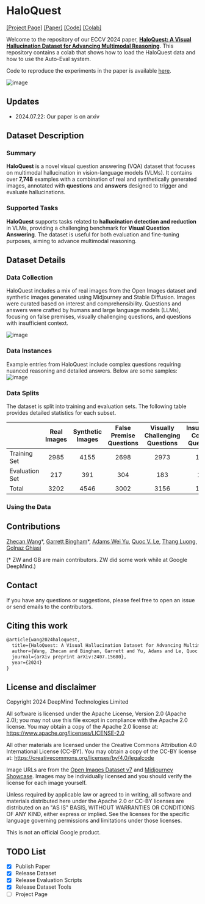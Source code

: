 # HaloQuest

[[Project Page]](https://github.com/google/haloquest/) [[Paper]](https://arxiv.org/abs/2407.15680) [[Code]](https://github.com/ZhecanJamesWang/HaloQuest) [[Colab]](https://github.com/google/haloquest/blob/main/HaloQuest_Colab.ipynb)

Welcome to the repository of our ECCV 2024 paper, [**HaloQuest: A Visual Hallucination Dataset for Advancing Multimodal Reasoning**](https://arxiv.org/abs/2407.15680). This repository contains a colab that shows how to load the HaloQuest data and how to use the Auto-Eval system.

Code to reproduce the experiments in the paper is available [here](https://github.com/ZhecanJamesWang/HaloQuest).

![image](./assets/haloquest_teaser_small.jpg)

## Updates
- 2024.07.22: Our paper is on arxiv

## Dataset Description

### Summary

**HaloQuest** is a novel visual question answering (VQA) dataset that focuses on multimodal hallucination in vision-language models (VLMs). It contains over **7,748** examples with a combination of real and synthetically generated images, annotated with **questions** and **answers** designed to trigger and evaluate hallucinations.

### Supported Tasks

**HaloQuest** supports tasks related to **hallucination detection and reduction** in VLMs, providing a challenging benchmark for **Visual Question Answering**. The dataset is useful for both evaluation and fine-tuning purposes, aiming to advance multimodal reasoning.

## Dataset Details

### Data Collection
HaloQuest includes a mix of real images from the Open Images dataset and synthetic images generated using Midjourney and Stable Diffusion. Images were curated based on interest and comprehensibility. Questions and answers were crafted by humans and large language models (LLMs), focusing on false premises, visually challenging questions, and questions with insufficient context.

![image](./examples.png)

### Data Instances

Example entries from HaloQuest include complex questions requiring nuanced reasoning and detailed answers. Below are some samples:
![image]()

### Data Splits
The dataset is split into training and evaluation sets. The following table provides detailed statistics for each subset.

|                | Real Images | Synthetic Images | False Premise Questions | Visually Challenging Questions | Insufficient Context Questions | Total Entries |
|----------------|:-----------:|:----------------:|:-----------------------:|:-----------------------------:|:-----------------------------:|:-------------:|
| Training Set   | 2985        | 4155             | 2698                    | 2973                          | 1469                          | 7140          |
| Evaluation Set | 217         | 391              | 304                     | 183                           | 121                           | 608           |
| Total          | 3202        | 4546             | 3002                    | 3156                          | 1590                          | 7748          |

### Using the Data

## Contributions

[Zhecan Wang](https://www.zhecanwang.com/)\*, [Garrett Bingham](https://garrettbingham.com/)\*, [Adams Wei Yu](https://adamsyu.github.io/), [Quoc V. Le](https://research.google/people/quoc-v-le/?&type=google), [Thang Luong](https://nlp.stanford.edu/~lmthang/), [Golnaz Ghiasi](https://research.google/people/golnaz-ghiasi/?&type=google)

(\* ZW and GB are main contributors. ZW did some work while at Google DeepMind.)

## Contact
If you have any questions or suggestions, please feel free to open an issue or send emails to the contributors.

## Citing this work

```latex
@article{wang2024haloquest,
  title={HaloQuest: A Visual Hallucination Dataset for Advancing Multimodal Reasoning},
  author={Wang, Zhecan and Bingham, Garrett and Yu, Adams and Le, Quoc and Luong, Thang and Ghiasi, Golnaz},
  journal={arXiv preprint arXiv:2407.15680},
  year={2024}
}
```

## License and disclaimer

Copyright 2024 DeepMind Technologies Limited

All software is licensed under the Apache License, Version 2.0 (Apache 2.0);
you may not use this file except in compliance with the Apache 2.0 license.
You may obtain a copy of the Apache 2.0 license at:
https://www.apache.org/licenses/LICENSE-2.0

All other materials are licensed under the Creative Commons Attribution 4.0
International License (CC-BY). You may obtain a copy of the CC-BY license at:
https://creativecommons.org/licenses/by/4.0/legalcode

Image URLs are from the [Open Images Dataset v7](https://storage.googleapis.com/openimages/web/factsfigures_v7.html#publications)
and [Midjourney Showcase](https://www.midjourney.com/showcase). Images may be
individually licensed and you should verify the license for each image yourself.

Unless required by applicable law or agreed to in writing, all software and
materials distributed here under the Apache 2.0 or CC-BY licenses are 
distributed on an "AS IS" BASIS, WITHOUT WARRANTIES OR CONDITIONS OF ANY KIND,
either express or implied. See the licenses for the specific language governing
permissions and limitations under those licenses.

This is not an official Google product.


## TODO List
- [x] Publish Paper
- [x] Release Dataset
- [x] Release Evaluation Scripts
- [x] Release Dataset Tools
- [ ] Project Page
